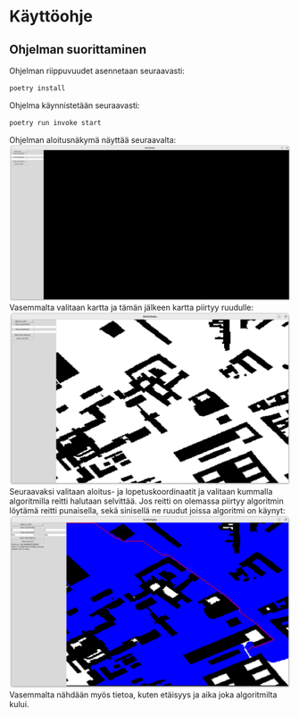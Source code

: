 # Käyttöohje
## Ohjelman suorittaminen
Ohjelman riippuvuudet asennetaan seuraavasti:
```bash
poetry install
```
Ohjelma käynnistetään seuraavasti:
```bash
poetry run invoke start 
```
Ohjelman aloitusnäkymä näyttää seuraavalta:
![](./kuvat/aloitus.png)
Vasemmalta valitaan kartta ja tämän jälkeen kartta piirtyy ruudulle:
![](./kuvat/valittu.png)
Seuraavaksi valitaan aloitus- ja lopetuskoordinaatit ja valitaan kummalla algoritmilla reitti halutaan selvittää. Jos reitti on olemassa piirtyy algoritmin löytämä reitti punaisella, sekä sinisellä ne ruudut joissa algoritmi on käynyt:
![](./kuvat/reitti.png)
Vasemmalta nähdään myös tietoa, kuten etäisyys ja aika joka algoritmilta kului.